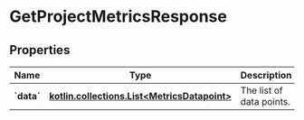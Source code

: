 
# GetProjectMetricsResponse

## Properties
| Name | Type | Description | Notes |
| ------------ | ------------- | ------------- | ------------- |
| **&#x60;data&#x60;** | [**kotlin.collections.List&lt;MetricsDatapoint&gt;**](MetricsDatapoint.md) | The list of data points. |  [readonly] |



